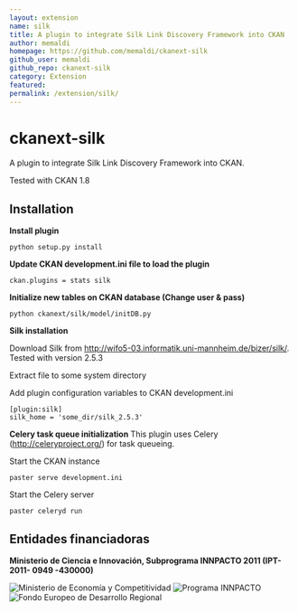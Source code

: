 ```yaml
---
layout: extension
name: silk
title: A plugin to integrate Silk Link Discovery Framework into CKAN
author: memaldi
homepage: https://github.com/memaldi/ckanext-silk
github_user: memaldi
github_repo: ckanext-silk
category: Extension
featured: 
permalink: /extension/silk/
---
```



ckanext-silk
============

A plugin to integrate Silk Link Discovery Framework into CKAN.

Tested with CKAN 1.8

 Installation
--------------

**Install plugin**

    python setup.py install
        
**Update CKAN development.ini file to load the plugin**

    ckan.plugins = stats silk
    
**Initialize new tables on CKAN database (Change user & pass)**

    python ckanext/silk/model/initDB.py
    
**Silk installation**

Download Silk from http://wifo5-03.informatik.uni-mannheim.de/bizer/silk/. Tested with version 2.5.3

Extract file to some system directory

Add plugin configuration variables to CKAN development.ini

    [plugin:silk]
    silk_home = 'some_dir/silk_2.5.3'

    
**Celery task queue initialization**
This plugin uses Celery (http://celeryproject.org/) for task queueing. 

Start the CKAN instance

    paster serve development.ini
    
Start the Celery server

    paster celeryd run

 Entidades financiadoras
------------------------

 **Ministerio de Ciencia e Innovación, Subprograma INNPACTO 2011 (IPT-2011- 0949 -430000)**
 
 ![Ministerio de Economía y Competitividad](https://www.fundacionctic.org/sites/default/files/images/2011-Web-EconomiaC-63px2.jpg) ![Programa INNPACTO](https://www.fundacionctic.org/sites/default/files/images/innpacto.jpeg) ![Fondo Europeo de Desarrollo Regional](https://www.fundacionctic.org/sites/default/files/images/feder.jpg)

